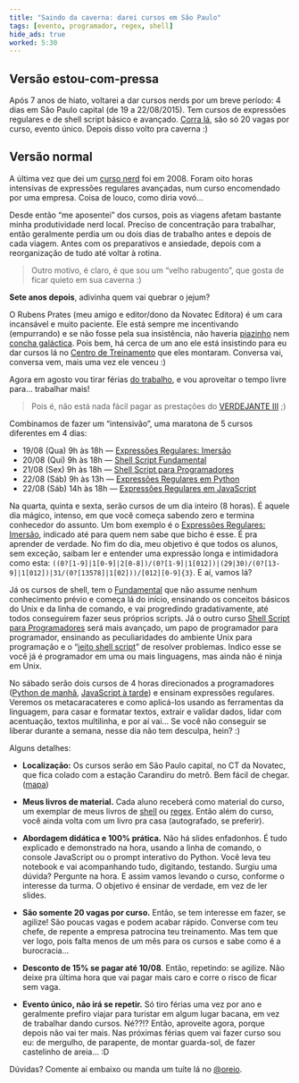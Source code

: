 ```yaml
---
title: "Saindo da caverna: darei cursos em São Paulo"
tags: [evento, programador, regex, shell]
hide_ads: true
worked: 5:30
---
```


## Versão estou-com-pressa

Após 7 anos de hiato, voltarei a dar cursos nerds por um breve período: 4 dias em São Paulo capital (de 19 a 22/08/2015). Tem cursos de expressões regulares e de shell script básico e avançado. [Corra lá](http://ctnovatec.com.br/cursos/trilha-aurelio/), são só 20 vagas por curso, evento único. Depois disso volto pra caverna :)


## Versão normal

A última vez que dei um [curso nerd](http://aurelio.net/curso/) foi em 2008. Foram oito horas intensivas de expressões regulares avançadas, num curso encomendado por uma empresa. Coisa de louco, como diria vovó…

Desde então “me aposentei” dos cursos, pois as viagens afetam bastante minha produtividade nerd local. Preciso de concentração para trabalhar, então geralmente perdia um ou dois dias de trabalho antes e depois de cada viagem. Antes com os preparativos e ansiedade, depois com a reorganização de tudo até voltar à rotina.

> Outro motivo, é claro, é que sou um “velho rabugento”, que gosta de ficar quieto em sua caverna :)

**Sete anos depois**, adivinha quem vai quebrar o jejum?

O Rubens Prates (meu amigo e editor/dono da Novatec Editora) é um cara incansável e muito paciente. Ele está sempre me incentivando (empurrando) e se não fosse pela sua insistência, não haveria [piazinho](http://www.piazinho.com.br) nem [concha galáctica](https://www.shellscript.com.br). Pois bem, há cerca de um ano ele está insistindo para eu dar cursos lá no [Centro de Treinamento](http://ctnovatec.com.br/) que eles montaram. Conversa vai, conversa vem, mais uma vez ele venceu :)

Agora em agosto vou tirar férias [do trabalho](http://aurelio.net/blog/2014/11/08/funcionario-publico/), e vou aproveitar o tempo livre para… trabalhar mais!

> Pois é, não está nada fácil pagar as prestações do [VERDEJANTE III](http://aurelio.net/1000000000000.html) ;)

Combinamos de fazer um “intensivão”, uma maratona de 5 cursos diferentes em 4 dias:

* 19/08 (Qua) 9h às 18h — [Expressões Regulares: Imersão](http://ctnovatec.com.br/cursos/trilha-ferramentas-de-produtividade/expressoes-regulares-imersao/)
* 20/08 (Qui) 9h às 18h — [Shell Script Fundamental](http://ctnovatec.com.br/cursos/trilha-aurelio/shell-script-fundamental/)
* 21/08 (Sex) 9h às 18h — [Shell Script para Programadores](http://ctnovatec.com.br/cursos/trilha-aurelio/shell-script-para-programadores/)
* 22/08 (Sáb) 9h às 13h — [Expressões Regulares em Python](http://ctnovatec.com.br/cursos/trilha-aurelio/expressoes-regulares-em-python/)
* 22/08 (Sáb) 14h às 18h — [Expressões Regulares em JavaScript](http://ctnovatec.com.br/cursos/trilha-aurelio/expressoes-regulares-em-javascript/)

Na quarta, quinta e sexta, serão cursos de um dia inteiro (8 horas). É aquele dia mágico, intenso, em que você começa sabendo zero e termina conhecedor do assunto. Um bom exemplo é o [Expressões Regulares: Imersão](http://ctnovatec.com.br/cursos/trilha-ferramentas-de-produtividade/expressoes-regulares-imersao/), indicado até para quem nem sabe que bicho é esse. É pra aprender de verdade. No fim do dia, meu objetivo é que todos os alunos, sem exceção, saibam ler e entender uma expressão longa e intimidadora como esta: `((0?[1-9]|1[0-9]|2[0-8])/(0?[1-9]|1[012])|(29|30)/(0?[13-9]|1[012])|31/(0?[13578]|1[02]))/[012][0-9]{3}`. E aí, vamos lá?

Já os cursos de shell, tem o [Fundamental](http://ctnovatec.com.br/cursos/trilha-aurelio/shell-script-fundamental/) que não assume nenhum conhecimento prévio e começa lá do início, ensinando os conceitos básicos do Unix e da linha de comando, e vai progredindo gradativamente, até todos conseguirem fazer seus próprios scripts. Já o outro curso [Shell Script para Programadores](http://ctnovatec.com.br/cursos/trilha-aurelio/shell-script-para-programadores/) será mais avançado, um papo de programador para programador, ensinando as peculiaridades do ambiente Unix para programação e o “[jeito shell script](http://aurelio.net/tela-preta/)” de resolver problemas. Indico esse se você já é programador em uma ou mais linguagens, mas ainda não é ninja em Unix.

No sábado serão dois cursos de 4 horas direcionados a programadores ([Python de manhã](http://ctnovatec.com.br/cursos/trilha-aurelio/expressoes-regulares-em-python/), [JavaScript à tarde](http://ctnovatec.com.br/cursos/trilha-aurelio/expressoes-regulares-em-javascript/)) e ensinam expressões regulares. Veremos os metacaracateres e como aplicá-los usando as ferramentas da linguagem, para casar e formatar textos, extrair e validar dados, lidar com acentuação, textos multilinha, e por aí vai… Se você não conseguir se liberar durante a semana, nesse dia não tem desculpa, hein? :)

Alguns detalhes:

* **Localização:** Os cursos serão em São Paulo capital, no CT da Novatec, que fica colado com a estação Carandiru do metrô. Bem fácil de chegar. ([mapa](http://ctnovatec.com.br/como-chegar/))

* **Meus livros de material.** Cada aluno receberá como material do curso, um exemplar de meus livros de [shell](https://www.shellscript.com.br) ou [regex](http://www.piazinho.com.br). Então além do curso, você ainda volta com um livro pra casa (autografado, se preferir).

* **Abordagem didática e 100% prática.** Não há slides enfadonhos. É tudo explicado e demonstrado na hora, usando a linha de comando, o console JavaScript ou o prompt interativo do Python. Você leva teu notebook e vai acompanhando tudo, digitando, testando. Surgiu uma dúvida? Pergunte na hora. E assim vamos levando o curso, conforme o interesse da turma. O objetivo é ensinar de verdade, em vez de ler slides.

* **São somente 20 vagas por curso.** Então, se tem interesse em fazer, se agilize! São poucas vagas e podem acabar rápido. Converse com teu chefe, de repente a empresa patrocina teu treinamento. Mas tem que ver logo, pois falta menos de um mês para os cursos e sabe como é a burocracia…

* **Desconto de 15% se pagar até 10/08**. Então, repetindo: se agilize. Não deixe pra última hora que vai pagar mais caro e corre o risco de ficar sem vaga.

* **Evento único, não irá se repetir.** Só tiro férias uma vez por ano e geralmente prefiro viajar para turistar em algum lugar bacana, em vez de trabalhar dando cursos. Né??!? Então, aproveite agora, porque depois não vai ter mais. Nas próximas férias quem vai fazer curso sou eu: de mergulho, de parapente, de montar guarda-sol, de fazer castelinho de areia… :D

Dúvidas? Comente aí embaixo ou manda um tuíte lá no [@oreio](https://twitter.com/oreio).
